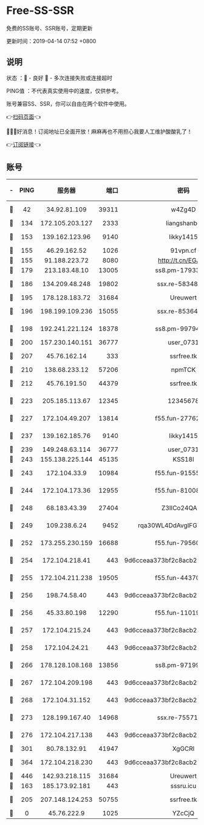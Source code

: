 # Free-SS-SSR

免费的SS账号、SSR账号，定期更新

更新时间：2019-04-14 07:52 +0800

## 说明

状态     ：🙂 - 良好 🙁 - 多次连接失败或连接超时

PING值   ：不代表真实使用中的速度，仅供参考。

账号兼容SS、SSR，你可以自由在两个软件中使用。

👉[扫码页面](https://liesauer.github.io/Free-SS-SSR/)👈

🎉🎉🎉好消息！订阅地址已全面开放！麻麻再也不用担心我要人工维护酸酸乳了！

👉[订阅链接](https://www.liesauer.net/yogurt/subscribe?ACCESS_TOKEN=DAYxR3mMaZAsaqUb)👈

## 账号

|-|PING|服务器|端口|密码|加密方式|区域|
|:----:|:----:|:-----:|-----:|:----:|:----:|:----:|
|🙂|42|34.92.81.109|39311|w4Zg4D|chacha20-ietf|US|
|🙂|134|172.105.203.127|2333|liangshanbo|chacha20|JP|
|🙂|153|139.162.123.96|9140|likky1415|aes-256-cfb|JP|
|🙂|155|46.29.162.52|1026|91vpn.cf|rc4-md5|RU|
|🙂|155|91.188.223.72|8080|http://t.cn/EGJIyrl|rc4-md5|RU|
|🙂|179|213.183.48.10|13005|ss8.pm-17933646|rc4-md5|RU|
|🙂|186|134.209.48.248|19802|ssx.re-58348307|aes-256-cfb|US|
|🙂|195|178.128.183.72|31684|Ureuwert|chacha20|US|
|🙂|196|198.199.109.236|15055|ssx.re-85364694|aes-256-cfb|US|
|🙂|198|192.241.221.124|18378|ss8.pm-99794211|aes-256-cfb|US|
|🙂|200|157.230.140.151|36777|user_0731|chacha20|US|
|🙂|207|45.76.162.14|333|ssrfree.tk|aes-256-cfb|SG|
|🙂|210|138.68.233.12|57206|npmTCK|rc4-md5|US|
|🙂|212|45.76.191.50|44379|ssrfree.tk|aes-256-cfb|SG|
|🙂|223|205.185.113.67|12345|12345678|aes-256-cfb|US|
|🙂|227|172.104.49.207|13814|f55.fun-27762527|aes-256-cfb|SG|
|🙂|237|139.162.185.76|9140|likky1415|aes-256-cfb|DE|
|🙂|239|149.248.63.114|36777|user_0731|chacha20|CA|
|🙂|243|155.138.225.144|45135|KSS18l|rc4-md5|US|
|🙂|243|172.104.33.9|10984|f55.fun-91555287|aes-256-cfb|SG|
|🙂|244|172.104.173.36|12955|f55.fun-81008774|aes-256-cfb|SG|
|🙂|248|68.183.43.39|27404|Z3IICo24QAHu|aes-256-cfb|GB|
|🙂|249|109.238.6.24|9452|rqa30WL4DdAvgIFG6Fs3znzTa|aes-256-cfb|FR|
|🙂|252|173.255.230.159|16688|f55.fun-79560972|aes-256-cfb|US|
|🙂|254|172.104.218.41|443|9d6cceaa373bf2c8acb22e60b6a58be6|aes-256-cfb|US|
|🙂|255|172.104.211.238|19505|f55.fun-44370256|aes-256-cfb|US|
|🙂|256|198.74.58.40|443|9d6cceaa373bf2c8acb22e60b6a58be6|aes-256-cfb|US|
|🙂|256|45.33.80.198|12290|f55.fun-11019774|aes-256-cfb|US|
|🙂|257|172.104.215.24|443|9d6cceaa373bf2c8acb22e60b6a58be6|aes-256-cfb|US|
|🙂|258|172.104.24.21|443|9d6cceaa373bf2c8acb22e60b6a58be6|aes-256-cfb|US|
|🙂|266|178.128.108.168|13856|ss8.pm-97199813|aes-256-cfb|SG|
|🙂|267|172.104.209.198|443|9d6cceaa373bf2c8acb22e60b6a58be6|aes-256-cfb|US|
|🙂|268|172.104.31.152|443|9d6cceaa373bf2c8acb22e60b6a58be6|aes-256-cfb|US|
|🙂|273|128.199.167.40|14968|ssx.re-75571963|aes-256-cfb|SG|
|🙂|276|172.104.217.138|443|9d6cceaa373bf2c8acb22e60b6a58be6|aes-256-cfb|US|
|🙂|301|80.78.132.91|41947|XgGCRl|rc4-md5|DE|
|🙂|364|172.104.218.230|443|9d6cceaa373bf2c8acb22e60b6a58be6|aes-256-cfb|US|
|🙂|446|142.93.218.115|31684|Ureuwert|chacha20|IN|
|🙂|163|185.173.92.181|443|sssru.icu|rc4-md5|RU|
|🙂|205|207.148.124.253|50755|ssrfree.tk|aes-256-cfb|SG|
|🙁|0|45.76.222.9|1025|YZcCjQ|rc4-md5|JP|
